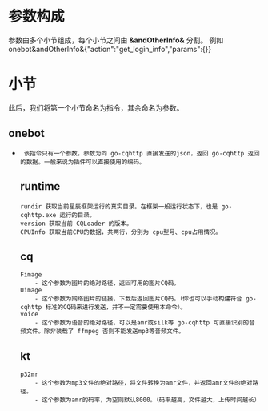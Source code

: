 # 参数构成
  参数由多个小节组成，每个小节之间由 __&andOtherInfo&__ 分割。
  例如 onebot&andOtherInfo&{"action":"get_login_info","params":{}}
# 小节
  此后，我们将第一个小节命名为指令，其余命名为参数。
  ## onebot
-      该指令只有一个参数，参数为向 go-cqhttp 直接发送的json，返回 go-cqhttp 返回的数据。一般来说为插件可以直接使用的编码。
  ## runtime
      rundir 获取当前星辰框架运行的真实目录。在框架一般运行状态下，也是 go-cqhttp.exe 运行的目录。
      version 获取当前 CQLoader 的版本。
      CPUInfo 获取当前CPU的数据，共两行，分别为 cpu型号、cpu占用情况。
  ## cq
      Fimage
          - 这个参数为图片的绝对路径，返回可用的图片CQ码。
      Uimage
          - 这个参数为网络图片的链接，下载后返回图片CQ码。（你也可以手动构建符合 go-cqhttp 标准的CQ码来进行发送，并不一定需要使用本命令）。
      voice
          - 这个参数为语音的绝对路径，可以是amr或silk等 go-cqhttp 可直接识别的音频文件。除非装载了 ffmpeg 否则不能发送mp3等音频文件。
  ## kt
      p32mr
          - 这个参数为mp3文件的绝对路径，将文件转换为amr文件，并返回amr文件的绝对路径。
          - 这个参数为amr的码率，为空则默认8000。（码率越高，文件越大，上传时间越长）
      
